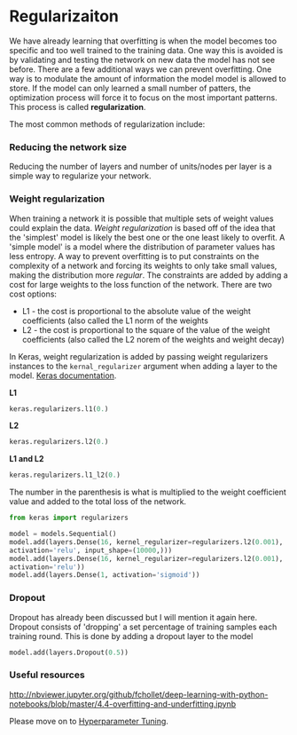 # Regularizaiton

We have already learning that overfitting is when the model becomes too specific and too well trained to the training data. One way this is avoided is by validating and testing the network on new data the model has not see before. There are a few additional ways we can prevent overfitting. One way is to modulate the amount of information the model model is allowed to store. If the model can only learned a small number of patters, the optimization process will force it to focus on the most important patterns. This process is called **regularization**. 

The most common methods of regularization include:

### Reducing the network size

Reducing the number of layers and number of units/nodes per layer is a simple way to regularize your network. 

### Weight regularization

When training a network it is possible that multiple sets of weight values could explain the data. *Weight regularization* is based off of the idea that the 'simplest' model is likely the best one or the one least likely to overfit. A 'simple model' is a model where the distribution of parameter values has less entropy. A way to prevent overfitting is to put constraints on the complexity of a network and forcing its weights to only take small values, making the distribution more *regular*. The constraints are added by adding a cost for large weights to the loss function of the network. There are two cost options:

* L1 - the cost is proportional to the absolute value of the weight coefficients (also called the L1 norm of the weights
* L2 - the cost is proportional to the square of the value of the weight coefficients (also called the L2 norem of the weights and weight decay)

In Keras, weight regularization is added by passing weight regularizers instances to the `kernal_regularizer` argument when adding a layer to the model. [Keras documentation](https://keras.io/regularizers/).

**L1**
```python
keras.regularizers.l1(0.)
```

**L2**
```python
keras.regularizers.l2(0.)
```

**L1 and L2**
```python
keras.regularizers.l1_l2(0.)
```

The number in the parenthesis is what is multiplied to the weight coefficient value and added to the total loss of the network.

```python
from keras import regularizers

model = models.Sequential()
model.add(layers.Dense(16, kernel_regularizer=regularizers.l2(0.001),
activation='relu', input_shape=(10000,)))
model.add(layers.Dense(16, kernel_regularizer=regularizers.l2(0.001),
activation='relu'))
model.add(layers.Dense(1, activation='sigmoid'))
```

### Dropout

Dropout has already been discussed but I will mention it again here. Dropout consists of 'dropping' a set percentage of training samples each training round. This is done by adding a dropout layer to the model

```python
model.add(layers.Dropout(0.5))
```

### Useful resources
http://nbviewer.jupyter.org/github/fchollet/deep-learning-with-python-notebooks/blob/master/4.4-overfitting-and-underfitting.ipynb


Please move on to [Hyperparameter Tuning](https://github.com/kitchell/DeepLearningTutorial_LBspectrum/blob/master/HyperparamTuning.md).
